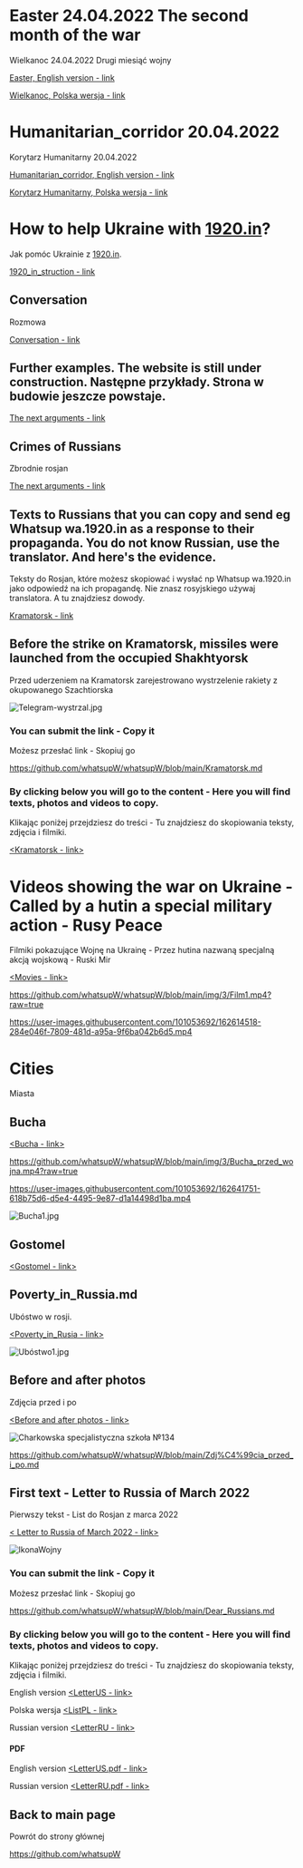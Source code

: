 # Easter 24.04.2022 The second month of the war
Wielkanoc 24.04.2022 Drugi miesiąć wojny

[Easter, English version - link](https://github.com/whatsupW/whatsupW/blob/main/Easter.md) 

[Wielkanoc, Polska wersja - link](https://github.com/whatsupW/whatsupW/blob/main/Wielkanoc.md)

# Humanitarian_corridor 20.04.2022
Korytarz Humanitarny 20.04.2022

[Humanitarian_corridor, English version - link](https://github.com/whatsupW/whatsupW/blob/main/Humanitarian_corridor.md) 

[Korytarz Humanitarny, Polska wersja - link](https://github.com/whatsupW/whatsupW/blob/main/Korytarz_humanitarny.md)

#  How to help Ukraine with [1920.in](https://1920.in)?
Jak pomóc Ukrainie z [1920.in](https://1920.in).

[1920_in_struction - link](https://github.com/whatsupW/whatsupW/blob/main/1920_in_struction.md)

## Conversation
Rozmowa

[Conversation - link](https://github.com/whatsupW/whatsupW/blob/main/Conversation.md)


## Further examples. The website is still under construction. Następne przykłady. Strona w budowie jeszcze powstaje.
    
[The next arguments - link](https://github.com/whatsupW/whatsupW/blob/main/The_next_arguments.md) 
     
 
## Crimes of Russians
Zbrodnie rosjan
    
[The next arguments - link](https://github.com/whatsupW/whatsupW/blob/main/img/zbrodnie/zbrodnie.md)


## Texts to Russians that you can copy and send eg Whatsup wa.1920.in as a response to their propaganda. You do not know Russian, use the translator. And here's the evidence.

Teksty do Rosjan, które możesz skopiować i wysłać np Whatsup wa.1920.in jako odpowiedź na ich propagandę. Nie znasz rosyjskiego używaj translatora. A tu znajdziesz dowody.

[Kramatorsk - link](<https://github.com/whatsupW/whatsupW/blob/main/Kramatorsk.md>)

## Before the strike on Kramatorsk, missiles were launched from the occupied Shakhtyorsk
Przed uderzeniem na Kramatorsk zarejestrowano wystrzelenie rakiety z okupowanego Szachtiorska

![Telegram-wystrzal.jpg](https://github.com/whatsupW/whatsupW/blob/main/img/3/Telegram-wystrza%C5%82.jpg)

### You can submit the link - Copy it
Możesz przesłać link - Skopiuj go

https://github.com/whatsupW/whatsupW/blob/main/Kramatorsk.md

### By clicking below you will go to the content - Here you will find texts, photos and videos to copy.
Klikając poniżej przejdziesz do treści - Tu znajdziesz do skopiowania teksty, zdjęcia i filmiki.

[<Kramatorsk - link>](<https://github.com/whatsupW/whatsupW/blob/main/Kramatorsk.md>)

# Videos showing the war on Ukraine - Called by a hutin a special military action - Rusy Peace
Filmiki pokazujące Wojnę na Ukrainę - Przez hutina nazwaną specjalną akcją wojskową - Ruski Mir

[<Movies - link>](https://github.com/whatsupW/whatsupW/blob/main/Filmy.md)

https://github.com/whatsupW/whatsupW/blob/main/img/3/Film1.mp4?raw=true

https://user-images.githubusercontent.com/101053692/162614518-284e046f-7809-481d-a95a-9f6ba042b6d5.mp4

# Cities
Miasta

## Bucha

[<Bucha - link>](<https://github.com/whatsupW/whatsupW/blob/main/Bucha.md>)

https://github.com/whatsupW/whatsupW/blob/main/img/3/Bucha_przed_wojna.mp4?raw=true

https://user-images.githubusercontent.com/101053692/162641751-618b75d6-d5e4-4495-9e87-d1a14498d1ba.mp4


![Bucha1.jpg](https://github.com/whatsupW/whatsupW/blob/main/img/3/Bucha1.jpg?raw=true)

## Gostomel

[<Gostomel - link>](<https://github.com/whatsupW/whatsupW/blob/main/Gostomel.md>)

## Poverty_in_Russia.md
Ubóstwo w rosji.

[<Poverty_in_Rusia - link>](<https://github.com/whatsupW/whatsupW/blob/main/Poverty_in_Russia.md>)

![Ubóstwo1.jpg](https://github.com/whatsupW/whatsupW/blob/main/img/3/1roski_budynek.jpg?raw=true)

## Before and after photos
Zdjęcia przed i po

  [<Before and after photos - link>](<https://github.com/whatsupW/whatsupW/blob/main/Zdj%C4%99cia_przed_i_po.md>)
  
![Charkowska specjalistyczna szkoła №134](https://github.com/whatsupW/whatsupW/blob/main/img/1/2%20Charkowska%20specjalistyczna%20szko%C5%82a%20%E2%84%96134.png?raw=true)

https://github.com/whatsupW/whatsupW/blob/main/Zdj%C4%99cia_przed_i_po.md

## First text - Letter to Russia of March 2022
Pierwszy tekst - List do Rosjan z marca 2022

   [< Letter to Russia of March 2022 - link>](<https://github.com/whatsupW/whatsupW/blob/main/Dear_Russians.md>)
  
![IkonaWojny](https://user-images.githubusercontent.com/101053692/157290547-343ddb72-6409-4db2-bf36-9d71675e3f38.jpg)

### You can submit the link - Copy it
Możesz przesłać link - Skopiuj go

https://github.com/whatsupW/whatsupW/blob/main/Dear_Russians.md

### By clicking below you will go to the content - Here you will find texts, photos and videos to copy.
Klikając poniżej przejdziesz do treści - Tu znajdziesz do skopiowania teksty, zdjęcia i filmiki.

English version 
[<LetterUS - link>](<https://github.com/whatsupW/whatsupW/blob/main/ReadMeUS.md>) 

Polska wersja
[<ListPL - link>](<https://github.com/whatsupW/whatsupW/blob/main/ReadMePL.md>)

Russian version
[<LetterRU - link>](<https://github.com/whatsupW/whatsupW/blob/main/ReadMeRus.md>)
  
  #### PDF
English version 
[<LetterUS.pdf - link>](<https://github.com/whatsupW/whatsupW/blob/main/Dear%20RussiansUS.pdf?raw=true>) 

Russian version
[<LetterRU.pdf - link>](<https://github.com/whatsupW/whatsupW/blob/main/Dear%20RussiansRU.pdf?raw=true>)

  ## Back to main page
Powrót do strony głównej

https://github.com/whatsupW

